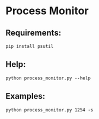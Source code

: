 # Process Monitor

## Requirements:

`pip install psutil`

## Help:

```
python process_monitor.py --help
```

## Examples:

```
python process_monitor.py 1254 -s
```
